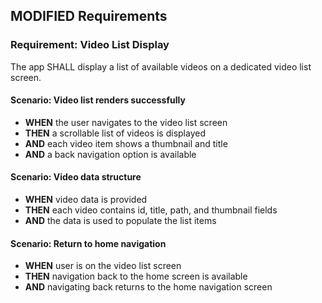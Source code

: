 ## MODIFIED Requirements
### Requirement: Video List Display
The app SHALL display a list of available videos on a dedicated video list screen.

#### Scenario: Video list renders successfully
- **WHEN** the user navigates to the video list screen
- **THEN** a scrollable list of videos is displayed
- **AND** each video item shows a thumbnail and title
- **AND** a back navigation option is available

#### Scenario: Video data structure
- **WHEN** video data is provided
- **THEN** each video contains id, title, path, and thumbnail fields
- **AND** the data is used to populate the list items

#### Scenario: Return to home navigation
- **WHEN** user is on the video list screen
- **THEN** navigation back to the home screen is available
- **AND** navigating back returns to the home navigation screen
